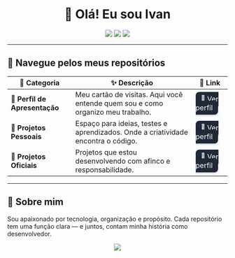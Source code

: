 <h1 align="center">👋 Olá! Eu sou Ivan</h1>

<p align="center">
  <img src="https://img.shields.io/badge/Desenvolvedor-Fullstack-blue?style=for-the-badge" />
  <img src="https://img.shields.io/badge/Organização-3%20Repositórios%20Principais-green?style=for-the-badge" />
  <img src="https://img.shields.io/badge/Código-com%20propósito-orange?style=for-the-badge" />
</p>

---

## 🧭 Navegue pelos meus repositórios

| 💼 Categoria | ✨ Descrição | 🔗 Link |
|-------------|-------------|--------|
| 🎨 **Perfil de Apresentação** | Meu cartão de visitas. Aqui você entende quem sou e como organizo meu trabalho. | <a href="https://github.com/IvanM1999/perfil-apresentacao" style="background-color:#1f2937;color:white;padding:6px 12px;border-radius:8px;text-decoration:none;box-shadow:0 2px 4px rgba(0,0,0,0.2);">🐙 Ver perfil</a> |
| 🧪 **Projetos Pessoais** | Espaço para ideias, testes e aprendizados. Onde a criatividade encontra o código. | <a href="https://github.com/IvvyDestiny" style="background-color:#1f2937;color:white;padding:6px 12px;border-radius:8px;text-decoration:none;box-shadow:0 2px 4px rgba(0,0,0,0.2);">🧪 Ver perfil</a> |
| 🚀 **Projetos Oficiais** | Projetos que estou desenvolvendo com afinco e responsabilidade. | <a href="https://github.com/IvvyDestiny1999" style="background-color:#1f2937;color:white;padding:6px 12px;border-radius:8px;text-decoration:none;box-shadow:0 2px 4px rgba(0,0,0,0.2);">🚀 Ver perfil</a> |

---

## 📌 Sobre mim

Sou apaixonado por tecnologia, organização e propósito. Cada repositório tem uma função clara — e juntos, contam minha história como desenvolvedor.

<p align="center">
  <img src="https://img.shields.io/badge/Feito%20com-💙%20e%20café-brown?style=flat-square" />
</p>
